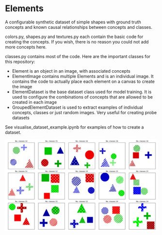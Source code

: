 # Elements
A configurable synthetic dataset of simple shapes with ground truth concepts and known causal relationships between concepts and classes.

colors.py, shapes.py and textures.py each contain the basic code for creating the concepts. If you wish, there is no reason you could not add more concepts here.

classes.py contains most of the code. Here are the important classes for this repository:
- Element is an object in an image, with associated concepts
- ElementImage contains multiple Elements and is an individual image. It contains the code to actually place each element on a canvas to create the image
- ElementDataset is the base dataset class used for model training. It is used to configure the combinations of concepts that are allowed to be created in each image
- GroupedElementDataset is used to extract examples of individual concepts, classes or just random images. Very useful for creating probe datasets

See visualise_dataset_example.ipynb for examples of how to create a dataset.

![plot](./example_datasets/simple_all.png)
